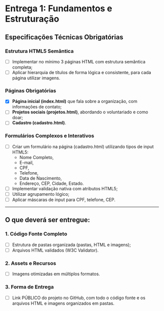 # Entrega 1: Fundamentos e Estruturação
## Especificações Técnicas Obrigatórias
### Estrutura HTML5 Semântica
* [ ] Implementar no mínimo 3 páginas HTML com estrutura semântica completa;
* [ ] Aplicar hierarquia de títulos de forma lógica e consistente, para cada página utilizar imagens.
### Páginas Obrigatórias
* [X] **Página inicial (index.html)** que fala sobre a organização, com informações de contato;
* [ ] **Projetos sociais (projetos.html)**, abordando o voluntariado e como doar;
* [ ] **Cadastro (cadastro.html)**.
### Formulários Complexos e Interativos
* [ ] Criar um formulário na página (cadastro.html) utilizando tipos de input HTML5:
    * Nome Completo,
    * E-mail,
    * CPF,
    * Telefone,
    * Data de Nascimento,
    * Endereço, CEP, Cidade, Estado.
* [ ] Implementar validação nativa com atributos HTML5;
* [ ] Utilizar agrupamento lógico;
* [ ] Aplicar máscaras de input para CPF, telefone, CEP.
---
## O que deverá ser entregue:
### 1. Código Fonte Completo
* [ ] Estrutura de pastas organizada (pastas, HTML e imagens);
* [ ] Arquivos HTML validados (W3C Validator).
### 2. Assets e Recursos
* [ ] Imagens otimizadas em múltiplos formatos.
### 3. Forma de Entrega
* [ ] Link PÚBLICO do projeto no GitHub, com todo o código fonte e os arquivos HTML e imagens organizados em pastas.